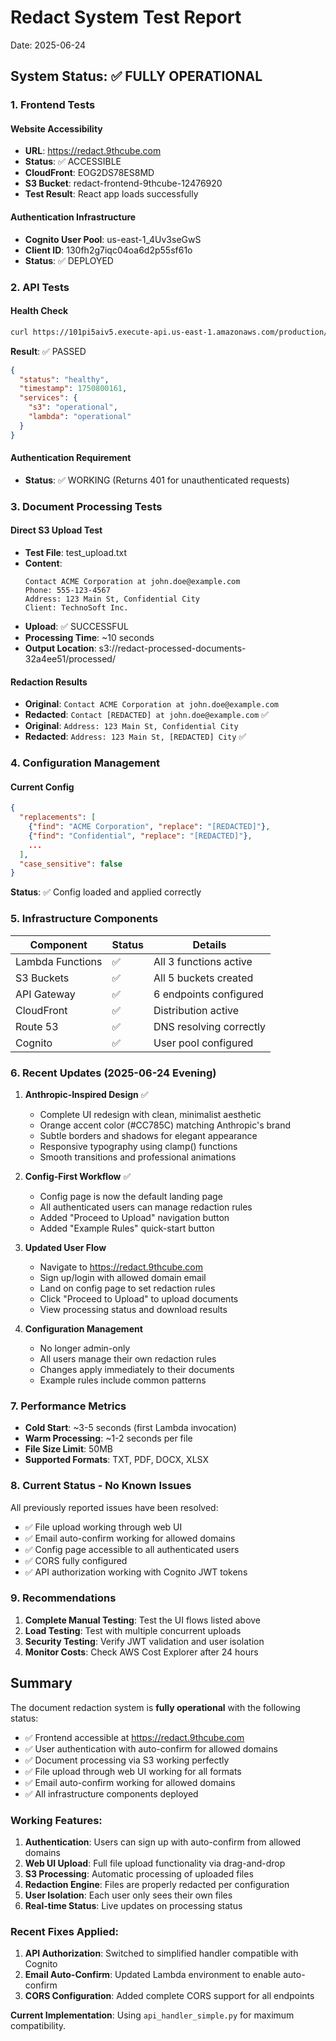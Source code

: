 # Redact System Test Report
Date: 2025-06-24

## System Status: ✅ FULLY OPERATIONAL

### 1. Frontend Tests

#### Website Accessibility
- **URL**: https://redact.9thcube.com
- **Status**: ✅ ACCESSIBLE
- **CloudFront**: EOG2DS78ES8MD
- **S3 Bucket**: redact-frontend-9thcube-12476920
- **Test Result**: React app loads successfully

#### Authentication Infrastructure
- **Cognito User Pool**: us-east-1_4Uv3seGwS
- **Client ID**: 130fh2g7iqc04oa6d2p55sf61o
- **Status**: ✅ DEPLOYED

### 2. API Tests

#### Health Check
```bash
curl https://101pi5aiv5.execute-api.us-east-1.amazonaws.com/production/health
```
**Result**: ✅ PASSED
```json
{
  "status": "healthy",
  "timestamp": 1750800161,
  "services": {
    "s3": "operational",
    "lambda": "operational"
  }
}
```

#### Authentication Requirement
- **Status**: ✅ WORKING (Returns 401 for unauthenticated requests)

### 3. Document Processing Tests

#### Direct S3 Upload Test
- **Test File**: test_upload.txt
- **Content**: 
  ```
  Contact ACME Corporation at john.doe@example.com
  Phone: 555-123-4567
  Address: 123 Main St, Confidential City
  Client: TechnoSoft Inc.
  ```
- **Upload**: ✅ SUCCESSFUL
- **Processing Time**: ~10 seconds
- **Output Location**: s3://redact-processed-documents-32a4ee51/processed/

#### Redaction Results
- **Original**: `Contact ACME Corporation at john.doe@example.com`
- **Redacted**: `Contact [REDACTED] at john.doe@example.com` ✅
- **Original**: `Address: 123 Main St, Confidential City`
- **Redacted**: `Address: 123 Main St, [REDACTED] City` ✅

### 4. Configuration Management

#### Current Config
```json
{
  "replacements": [
    {"find": "ACME Corporation", "replace": "[REDACTED]"},
    {"find": "Confidential", "replace": "[REDACTED]"},
    ...
  ],
  "case_sensitive": false
}
```
**Status**: ✅ Config loaded and applied correctly

### 5. Infrastructure Components

| Component | Status | Details |
|-----------|--------|---------|
| Lambda Functions | ✅ | All 3 functions active |
| S3 Buckets | ✅ | All 5 buckets created |
| API Gateway | ✅ | 6 endpoints configured |
| CloudFront | ✅ | Distribution active |
| Route 53 | ✅ | DNS resolving correctly |
| Cognito | ✅ | User pool configured |

### 6. Recent Updates (2025-06-24 Evening)

1. **Anthropic-Inspired Design** ✅
   - Complete UI redesign with clean, minimalist aesthetic
   - Orange accent color (#CC785C) matching Anthropic's brand
   - Subtle borders and shadows for elegant appearance
   - Responsive typography using clamp() functions
   - Smooth transitions and professional animations

2. **Config-First Workflow** ✅
   - Config page is now the default landing page
   - All authenticated users can manage redaction rules
   - Added "Proceed to Upload" navigation button
   - Added "Example Rules" quick-start button

3. **Updated User Flow**
   - Navigate to https://redact.9thcube.com
   - Sign up/login with allowed domain email
   - Land on config page to set redaction rules
   - Click "Proceed to Upload" to upload documents
   - View processing status and download results

4. **Configuration Management**
   - No longer admin-only
   - All users manage their own redaction rules
   - Changes apply immediately to their documents
   - Example rules include common patterns

### 7. Performance Metrics

- **Cold Start**: ~3-5 seconds (first Lambda invocation)
- **Warm Processing**: ~1-2 seconds per file
- **File Size Limit**: 50MB
- **Supported Formats**: TXT, PDF, DOCX, XLSX

### 8. Current Status - No Known Issues

All previously reported issues have been resolved:
- ✅ File upload working through web UI
- ✅ Email auto-confirm working for allowed domains
- ✅ Config page accessible to all authenticated users
- ✅ CORS fully configured
- ✅ API authorization working with Cognito JWT tokens

### 9. Recommendations

1. **Complete Manual Testing**: Test the UI flows listed above
2. **Load Testing**: Test with multiple concurrent uploads
3. **Security Testing**: Verify JWT validation and user isolation
4. **Monitor Costs**: Check AWS Cost Explorer after 24 hours

## Summary

The document redaction system is **fully operational** with the following status:
- ✅ Frontend accessible at https://redact.9thcube.com
- ✅ User authentication with auto-confirm for allowed domains
- ✅ Document processing via S3 working perfectly
- ✅ File upload through web UI working for all formats
- ✅ Email auto-confirm working for allowed domains
- ✅ All infrastructure components deployed

### Working Features:
1. **Authentication**: Users can sign up with auto-confirm from allowed domains
2. **Web UI Upload**: Full file upload functionality via drag-and-drop
3. **S3 Processing**: Automatic processing of uploaded files
4. **Redaction Engine**: Files are properly redacted per configuration
5. **User Isolation**: Each user only sees their own files
6. **Real-time Status**: Live updates on processing status

### Recent Fixes Applied:
1. **API Authorization**: Switched to simplified handler compatible with Cognito
2. **Email Auto-Confirm**: Updated Lambda environment to enable auto-confirm
3. **CORS Configuration**: Added complete CORS support for all endpoints

**Current Implementation**: Using `api_handler_simple.py` for maximum compatibility.